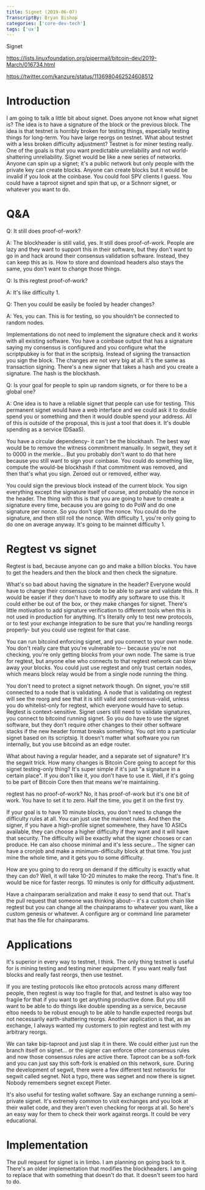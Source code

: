 ```yaml
---
title: Signet (2019-06-07)
TranscriptBy: Bryan Bishop
categories: ['core-dev-tech']
tags: ['ux']
---
```


Signet

<https://lists.linuxfoundation.org/pipermail/bitcoin-dev/2019-March/016734.html>

<https://twitter.com/kanzure/status/1136980462524608512>

# Introduction

I am going to talk a little bit about signet. Does anyone not know what signet is? The idea is to have a signature of the block or the previous block. The idea is that testnet is horribly broken for testing things, especially testing things for long-term. You have large reorgs on testnet. What about testnet with a less broken difficulty adjustment? Testnet is for miner testing really. One of the goals is that you want predictable unreliability and not world-shattering unreliability. Signet would be like a new series of networks. Anyone can spin up a signet; it's a public network but only people with the private key can create blocks. Anyone can create blocks but it would be invalid if you look at the coinbase. You could fool SPV clients I guess. You could have a taproot signet and spin that up, or a Schnorr signet, or whatever you want to do.

# Q&A

Q: It still does proof-of-work?

A: The blockheader is still valid, yes. It still does proof-of-work. People are lazy and they want to support this in their software, but they don't want to go in and hack around their consensus validation software. Instead, they can keep this as is. How to store and download headers also stays the same, you don't want to change those things.

Q: Is this regtest proof-of-work?

A: It's like difficulty 1.

Q: Then you could be easily be fooled by header changes?

A: Yes, you can. This is for testing, so you shouldn't be connected to random nodes.

Implementations do not need to implement the signature check and it works with all existing software. You have a coinbase output that has a signature saying my consensus is configured and you configure what the scriptpubkey is for that in the scriptsig. Instead of signing the transaction you sign the block. The changes are not very big at all. It's the same as transaction signing. There's a new signer that takes a hash and you create a signature. The hash is the blockhash.

Q: Is your goal for people to spin up random signets, or for there to be a global one?

A: One idea is to have a reliable signet that people can use for testing. This permanent signet would have a web interface and we could ask it to double spend you or something and then it would double spend your address. All of this is outside of the proposal, this is just a tool that does it. It's double spending as a service (DSaaS).

You have a circular dependency- it can't be the blockhash. The best way would be to remove the witness commitment manually. In segwit, they set it to 0000 in the merkle... But you probably don't want to do that here because you still want to sign your coinbase. You could do something like, compute the would-be blockhash if that commitment was removed, and then that's what you sign. Zeroed out or removed, either way.

You could sign the previous block instead of the current block. You sign everything except the signature itself of course, and probably the nonce in the header. The thing with this is that you are going to have to create a signature every time, because you are going to do PoW and do one signature per nonce. So you don't sign the nonce. You could do the signature, and then still roll the nonce. With difficulty 1, you're only going to do one on average anyway. It's going to be mainnet difficulty 1.

# Regtest vs signet

Regtest is bad, because anyone can go and make a billion blocks. You have to get the headers and then the block and then check the signature.

What's so bad about having the signature in the header? Everyone would have to change their consensus code to be able to parse and validate this. It would be easier if they don't have to modify any software to use this. It could either be out of the box, or they make changes for signet. There's little motivation to add signature verification to different tools when this is not used in production for anything. It's literally only to test new protocols, or to test your exchange integration to be sure that you're handling reorgs properly- but you could use regtest for that case.

You can run bitcoind enforcing signet, and you connect to your own node. You don't really care that you're vulnerable to-- because you're not checking, you're only getting blocks from your own node. The same is true for regtest, but anyone else who connects to that regtest network can blow away your blocks. You could just use regtest and only trust certain nodes, which means block relay would be from a single node running the thing.

You don't need to protect a signet network though. On signet, you're still connected to a node that is validating. A node that is validating on regtest will see the reorg and see that it is still valid and consensus-valid, unless you do whitelist-only for regtest, which everyone would have to setup. Regtest is context-sensitive. Signet users still need to validate signatures, you connect to bitcoind running signet. So you do have to use the signet software, but they don't require other changes to their other software stacks if the new header format breaks something. You opt into a particular signet based on its scriptsig. It doesn't matter what software you run internally, but you use bitcoind as an edge router.

What about having a regular header, and a separate set of signature? It's the segwit trick. How many changes is Bitcoin Core going to accept for this signet testing-only thing? It's super simple if it's just "a signature in a certain place". If you don't like it, you don't have to use it. Well, if it's going to be part of Bitcoin Core then that means we're maintaining.

regtest has no proof-of-work? No, it has proof-of-work but it's one bit of work. You have to set it to zero. Half the time, you get it on the first try.

If your goal is to have 10 minute blocks, you don't need to change the difficulty rules at all. You can just use the mainnet rules. And then the signer, if you have a high-profile signet somewhere, they have 10 ASICs available, they can choose a higher difficulty if they want and it will have that security. The difficulty will be exactly what the signer chooses or can produce. He can also choose minimal and it's less secure... The signer can have a cronjob and make a minimum-difficulty block at that time. You just mine the whole time, and it gets you to some difficulty.

How are you going to do reorg on demand if the difficulty is exactly what they can do? Well, it will take 10-20 minutes to make the reorg. That's fine. It would be nice for faster reorgs. 10 minutes is only for difficulty adjustment.

Have a chainparam serialization and make it easy to send that out. That's the pull request that someone was thinking about-- it's a custom chain like regtest but you can change all the chainparams to whatever you want, like a custom genesis or whatever. A configure arg or command line parameter that has the file for chainparams.

# Applications

It's superior in every way to testnet, I think. The only thing testnet is useful for is mining testing and testing miner equipment. If you want really fast blocks and really fast reorgs, then use testnet.

If you are testing protocols like eltoo protocols across many different people, then regtest is way too fragile for that, and testnet is also way too fragile for that if you want to get anything productive done. But you still want to be able to do things like double spending as a service, because eltoo needs to be robust enough to be able to handle expected reorgs but not necessarily earth-shattering reorgs. Another application is that, as an exchange, I always wanted my customers to join regtest and test with my arbitrary reorgs.

We can take bip-taproot and just slap it in there. We could either just run the branch itself on signet... or the signer can enforce other consensus rules and now those consensus rules are active there. Taproot can be a soft-fork and you can just say this soft-fork is enabled on this network, sure. During the development of segwit, there were a few different test networks for segwit called segnet. Not a typo, there was segnet and now there is signet. Nobody remembers segnet except Pieter.

It's also useful for testing wallet software. Say an exchange running a semi-private signet. It's extremely common to visit exchanges and you look at their wallet code, and they aren't even checking for reorgs at all. So here's an easy way for them to check their work against reorgs. It could be very educational.

# Implementation

The pull request for signet is in limbo. I am planning on going back to it. There's an older implementation that modifies the blockheaders. I am going to replace that with something that doesn't do that. It doesn't seem too hard to do.
